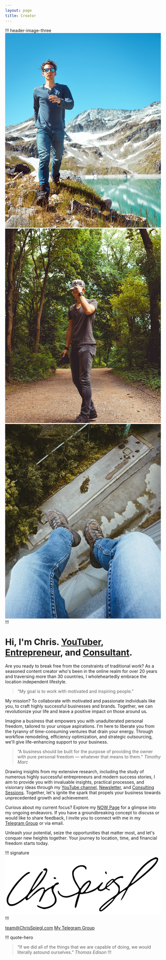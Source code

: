 ```yaml
---
layout: page
title: Creator
---
```


!!! header-image-three
![Chris Spiegl](/assets/images/other/2017-07-17-at-10-33-24-mountain-hike.jpg)
![Chris Spiegl](/assets/images/other/2017-07-02-at-11-24-39-thoughtful-berlin.jpg)
![Chris Spiegl](/assets/images/other/2017-08-19-at-12-38-54-dangle-your-feet.jpg)
!!!

# Hi, I'm Chris. [YouTuber](/youtube), [Entrepreneur](https://Niyama.Academy?utm_source=ChrisSpiegl.com), and [Consultant](/consulting).

Are you ready to break free from the constraints of traditional work? As a seasoned content creator who's been in the online realm for over 20 years and traversing more than 30 countries, I wholeheartedly embrace the location independent lifestyle.

> “My goal is to work with motivated and inspiring people.”

My mission? To collaborate with motivated and passionate individuals like you, to craft highly successful businesses and brands. Together, we can revolutionize your life and leave a positive impact on those around us.

Imagine a business that empowers you with unadulterated personal freedom, tailored to your unique aspirations. I'm here to liberate you from the tyranny of time-consuming ventures that drain your energy. Through workflow remodeling, efficiency optimization, and strategic outsourcing, we'll give life-enhancing support to your business.

> “A business should be built for the purpose of providing the owner with pure personal freedom — whatever that means to them.”
> <cite>Timothy Marc</cite>

Drawing insights from my extensive research, including the study of numerous highly successful entrepreneurs and modern success stories, I aim to provide you with invaluable insights, practical processes, and visionary ideas through my [YouTube channel](/youtube), [Newsletter](/newsletter), and [Consulting Sessions](/consulting). Together, let's ignite the spark that propels your business towards unprecedented growth and achievement.

Curious about my current focus? Explore my [NOW Page](/now) for a glimpse into my ongoing endeavors. If you have a groundbreaking concept to discuss or would like to share feedback, I invite you to connect with me in my [Telegram Group](https://crsp.li/tgg) or via email.

Unleash your potential, seize the opportunities that matter most, and let's conquer new heights together. Your journey to location, time, and financial freedom starts today.

!!! signature
![Chris Spiegl](/assets/images/other/signature-public-small.png)
!!!

<div class="side-by-side">
    <a class="btn btn-block" href="mailto:team@ChrisSpiegl.com" title= "Email me about anything!">team@ChrisSpiegl.com</a>
    <a class="btn btn-block" href="https://crsp.li/tgg" title="Telegram Group">My Telegram Group</a>
</div>

!!! quote-hero
> “If we did all of the things that we are capable of doing, we would literally astound ourselves.”
> <cite>Thomas Edison</cite>
!!!
